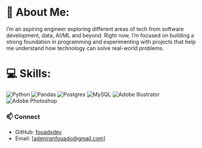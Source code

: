 # 💫 About Me:
I’m an aspiring engineer exploring different areas of tech from software development, data, AI/ML and beyond. Right now, I’m focused on building a strong foundation in programming and experimenting with projects that help me understand how technology can solve real-world problems.


# 💻 Skills:
![Python](https://img.shields.io/badge/python-3670A0?style=for-the-badge&logo=python&logoColor=ffdd54) ![Pandas](https://img.shields.io/badge/pandas-%23150458.svg?style=for-the-badge&logo=pandas&logoColor=white)  ![Postgres](https://img.shields.io/badge/postgres-%23316192.svg?style=for-the-badge&logo=postgresql&logoColor=white)
 ![MySQL](https://img.shields.io/badge/mysql-4479A1.svg?style=for-the-badge&logo=mysql&logoColor=white) ![Adobe Illustrator](https://img.shields.io/badge/adobe%20illustrator-%23FF9A00.svg?style=for-the-badge&logo=adobe%20illustrator&logoColor=white) ![Adobe Photoshop](https://img.shields.io/badge/adobe%20photoshop-%2331A8FF.svg?style=for-the-badge&logo=adobe%20photoshop&logoColor=white) 


### 📫 Connect
- GitHub: [fouadxdev](https://github.com/fouadxdev)  
- Email: [adeniranfouado@gmail.com]
